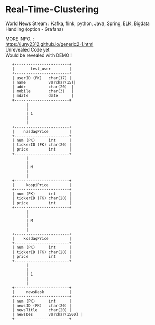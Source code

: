 # Real-Time-Clustering
World News Stream : Kafka, flink, python, Java, Spring, ELK, Bigdata Handling (option - Grafana)





MORE INFO. : \
https://juny2312.github.io/generic2-1.html \
Unrevealed Code yet \
Would be revealed with DEMO !




       +------------------------+
       |       test_user        |
       +------------------------+
       | userID (PK)   char(17) |
       | name          varchar(15)|
       | addr          char(20)  |
       | mobile        char(3)   |
       | mdate         date      |
       +------------------------+
             |
             |
             | 1
             |
             |
       +------------------------+
       |    nasdaqPrice         |
       +------------------------+
       | num (PK)      int      |
       | tickerID (FK) char(20) |
       | price         int      |
       +------------------------+
             |
             |
             | M
             |
             |
       +------------------------+
       |     kospiPrice         |
       +------------------------+
       | num (PK)      int      |
       | tickerID (FK) char(20) |
       | price         int      |
       +------------------------+
             |
             |
             | M
             |
             |
       +------------------------+
       |    kosdaqPrice         |
       +------------------------+
       | num (PK)      int      |
       | tickerID (FK) char(20) |
       | price         int      |
       +------------------------+
             |
             |
             | 1
             |
             |
       +------------------------+
       |     newsDesk           |
       +------------------------+
       | num (PK)      int      |
       | newsID (FK)   char(20) |
       | newsTitle     char(20) |
       | newsDes       varchar(1500) |
       +------------------------+


